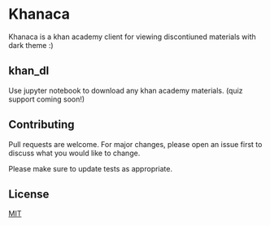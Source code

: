 # Khanaca 

Khanaca is a khan academy client for viewing discontiuned materials with dark theme :)

## khan_dl
Use jupyter notebook to download any khan academy materials. (quiz support coming soon!)

## Contributing
Pull requests are welcome. For major changes, please open an issue first to discuss what you would like to change.

Please make sure to update tests as appropriate.

## License
[MIT](https://choosealicense.com/licenses/mit/)